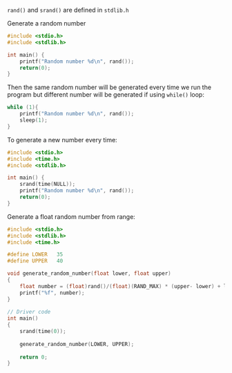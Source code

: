 ``rand()`` and ``srand()`` are defined in ``stdlib.h``

Generate a random number

```c
#include <stdio.h>
#include <stdlib.h>

int main() {
    printf("Random number %d\n", rand());
    return(0);
}
```

Then the same random number will be generated every time we run the program but different number will be generated if using ``while()`` loop:

```c
while (1){
    printf("Random number %d\n", rand());
	sleep(1);
}
```

To generate a new number every time:

```c
#include <stdio.h>
#include <time.h>
#include <stdlib.h>

int main() {
    srand(time(NULL));
    printf("Random number %d\n", rand());
    return(0);
}
```

Generate a float random number from range:

```c
#include <stdio.h>
#include <stdlib.h>
#include <time.h>

#define LOWER 	35
#define UPPER	40

void generate_random_number(float lower, float upper)
{
	float number = (float)rand()/(float)(RAND_MAX) * (upper- lower) + lower;
	printf("%f", number);
}
  
// Driver code
int main()
{ 
    srand(time(0));
  
    generate_random_number(LOWER, UPPER);
  
    return 0;
}
```
